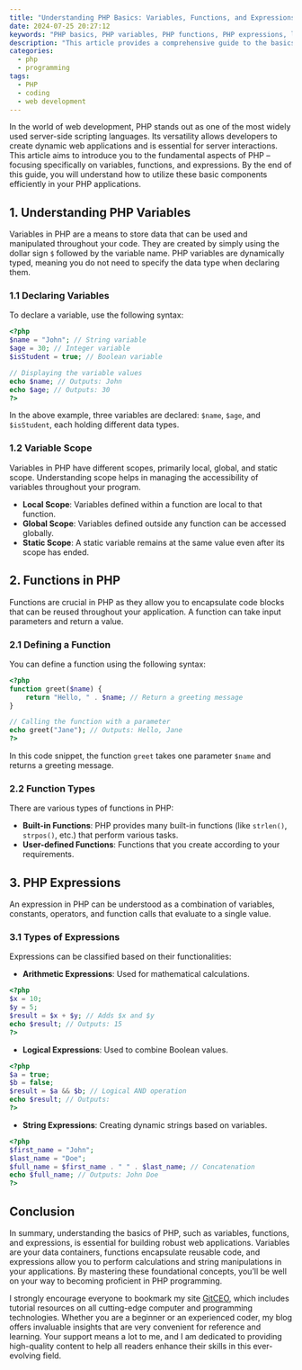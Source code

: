 ```yaml
---
title: "Understanding PHP Basics: Variables, Functions, and Expressions"
date: 2024-07-25 20:27:12
keywords: "PHP basics, PHP variables, PHP functions, PHP expressions, learn PHP"
description: "This article provides a comprehensive guide to the basics of PHP programming, including an in-depth explanation of variables, functions, and expressions. Learn how to implement these fundamental components in your code, understand their significance, and improve your programming skills in PHP. Whether you're a beginner or looking to brush up on your PHP knowledge, this tutorial offers clear explanations, step-by-step instructions, and practical examples that will enhance your understanding of PHP and help you build robust applications."
categories:
  - php
  - programming
tags:
  - PHP
  - coding
  - web development
---
```


In the world of web development, PHP stands out as one of the most widely used server-side scripting languages. Its versatility allows developers to create dynamic web applications and is essential for server interactions. This article aims to introduce you to the fundamental aspects of PHP – focusing specifically on variables, functions, and expressions. By the end of this guide, you will understand how to utilize these basic components efficiently in your PHP applications. 

<!-- more -->

## 1. Understanding PHP Variables

Variables in PHP are a means to store data that can be used and manipulated throughout your code. They are created by simply using the dollar sign `$` followed by the variable name. PHP variables are dynamically typed, meaning you do not need to specify the data type when declaring them.

### 1.1 Declaring Variables

To declare a variable, use the following syntax:

```php
<?php
$name = "John"; // String variable
$age = 30; // Integer variable
$isStudent = true; // Boolean variable

// Displaying the variable values
echo $name; // Outputs: John
echo $age; // Outputs: 30
?>
```
In the above example, three variables are declared: `$name`, `$age`, and `$isStudent`, each holding different data types.

### 1.2 Variable Scope

Variables in PHP have different scopes, primarily local, global, and static scope. Understanding scope helps in managing the accessibility of variables throughout your program.

- **Local Scope**: Variables defined within a function are local to that function.
- **Global Scope**: Variables defined outside any function can be accessed globally.
- **Static Scope**: A static variable remains at the same value even after its scope has ended.

## 2. Functions in PHP

Functions are crucial in PHP as they allow you to encapsulate code blocks that can be reused throughout your application. A function can take input parameters and return a value.

### 2.1 Defining a Function

You can define a function using the following syntax:

```php
<?php
function greet($name) {
    return "Hello, " . $name; // Return a greeting message
}

// Calling the function with a parameter
echo greet("Jane"); // Outputs: Hello, Jane
?>
```
In this code snippet, the function `greet` takes one parameter `$name` and returns a greeting message.

### 2.2 Function Types

There are various types of functions in PHP:
- **Built-in Functions**: PHP provides many built-in functions (like `strlen()`, `strpos()`, etc.) that perform various tasks.
- **User-defined Functions**: Functions that you create according to your requirements.

## 3. PHP Expressions

An expression in PHP can be understood as a combination of variables, constants, operators, and function calls that evaluate to a single value. 

### 3.1 Types of Expressions

Expressions can be classified based on their functionalities:

- **Arithmetic Expressions**: Used for mathematical calculations.
  
```php
<?php
$x = 10;
$y = 5;
$result = $x + $y; // Adds $x and $y
echo $result; // Outputs: 15
?>
```

- **Logical Expressions**: Used to combine Boolean values.

```php
<?php
$a = true;
$b = false;
$result = $a && $b; // Logical AND operation
echo $result; // Outputs: 
?>
```

- **String Expressions**: Creating dynamic strings based on variables.

```php
<?php
$first_name = "John";
$last_name = "Doe";
$full_name = $first_name . " " . $last_name; // Concatenation
echo $full_name; // Outputs: John Doe
?>
```

## Conclusion

In summary, understanding the basics of PHP, such as variables, functions, and expressions, is essential for building robust web applications. Variables are your data containers, functions encapsulate reusable code, and expressions allow you to perform calculations and string manipulations in your applications. By mastering these foundational concepts, you’ll be well on your way to becoming proficient in PHP programming.

I strongly encourage everyone to bookmark my site [GitCEO](https://gitceo.com), which includes tutorial resources on all cutting-edge computer and programming technologies. Whether you are a beginner or an experienced coder, my blog offers invaluable insights that are very convenient for reference and learning. Your support means a lot to me, and I am dedicated to providing high-quality content to help all readers enhance their skills in this ever-evolving field.